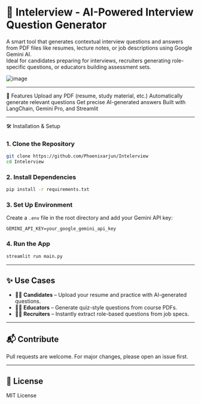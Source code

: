 # 🤖 Intelerview - AI-Powered Interview Question Generator

A smart tool that generates contextual interview questions and answers from PDF files like resumes, lecture notes, or job descriptions using Google Gemini AI.  
Ideal for candidates preparing for interviews, recruiters generating role-specific questions, or educators building assessment sets.

![image](https://github.com/user-attachments/assets/6cbedfc2-b26e-4ef2-a628-0cfdb97651df)


---

🚀 Features
Upload any PDF (resume, study material, etc.)
Automatically generate relevant questions
Get precise AI-generated answers
Built with LangChain, Gemini Pro, and Streamlit

---

🛠 Installation & Setup

### 1. Clone the Repository

```bash
git clone https://github.com/Phoenixarjun/Intelerview
cd Intelerview
````

### 2. Install Dependencies

```bash
pip install -r requirements.txt
```

### 3. Set Up Environment

Create a `.env` file in the root directory and add your Gemini API key:

```env
GEMINI_API_KEY=your_google_gemini_api_key
```

### 4. Run the App

```bash
streamlit run main.py
```

---

## ✨ Use Cases

* 🧑‍💼 **Candidates** – Upload your resume and practice with AI-generated questions.
* 🧑‍🏫 **Educators** – Generate quiz-style questions from course PDFs.
* 🧑‍💻 **Recruiters** – Instantly extract role-based questions from job specs.

---


## 📬 Contribute

Pull requests are welcome. For major changes, please open an issue first.

---

## 📄 License

MIT License

